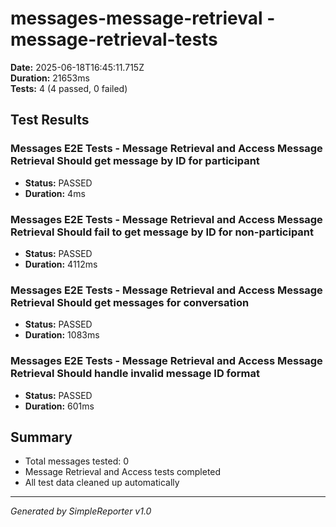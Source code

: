# messages-message-retrieval - message-retrieval-tests

**Date:** 2025-06-18T16:45:11.715Z  
**Duration:** 21653ms  
**Tests:** 4 (4 passed, 0 failed)

## Test Results


### Messages E2E Tests - Message Retrieval and Access Message Retrieval Should get message by ID for participant
- **Status:** PASSED
- **Duration:** 4ms



### Messages E2E Tests - Message Retrieval and Access Message Retrieval Should fail to get message by ID for non-participant
- **Status:** PASSED
- **Duration:** 4112ms



### Messages E2E Tests - Message Retrieval and Access Message Retrieval Should get messages for conversation
- **Status:** PASSED
- **Duration:** 1083ms



### Messages E2E Tests - Message Retrieval and Access Message Retrieval Should handle invalid message ID format
- **Status:** PASSED
- **Duration:** 601ms



## Summary

- Total messages tested: 0
- Message Retrieval and Access tests completed
- All test data cleaned up automatically

---
*Generated by SimpleReporter v1.0*

